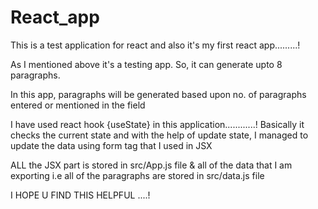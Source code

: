 # React_app
This is a test application for react and also it's my first react app.........!

As I mentioned above it's a testing app. So, it can generate upto 8 paragraphs. 

In this app, paragraphs will be generated based upon no. of paragraphs entered or mentioned in the field 

I have used react hook {useState} in this application............! 
Basically it checks the current state and with the help of update state, I managed to update the data using form tag that I used in JSX 

ALL the JSX part is stored in src/App.js file & all of the data that I am exporting i.e all of the paragraphs are stored in src/data.js file 

I HOPE U FIND THIS HELPFUL ....! 
